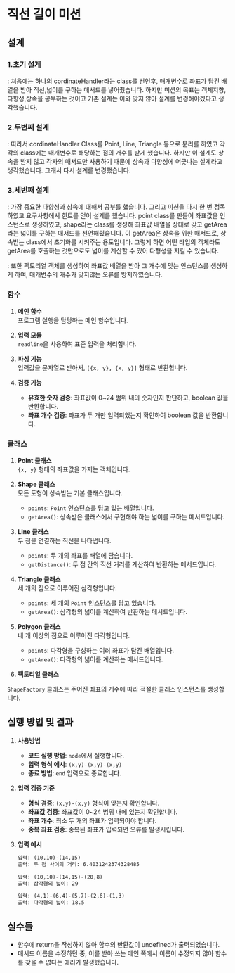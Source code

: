 # 직선 길이 미션

## 설계

### 1.초기 설계

: 처음에는 하나의 cordinateHandler라는 class를 선언후, 매개변수로 좌표가 담긴 배열을 받아 직선,넓이를 구하는 매서드를 넣어줬습니다.
하지만 미션의 목표는 객체지향,다향성,상속을 공부하는 것이고 기존 설계는 이와 맞지 않아 설계를 변경해야겠다고 생각했습니다.

### 2.두번째 설계

: 따라서 cordinateHandler Class를 Point, Line, Triangle 등으로 분리를 하였고 각각의 class에는 매개변수로 해당하는 점의 개수를 받게 했습니다.
하지만 이 설계도 상속을 받지 않고 각자의 매서드만 사용하기 때문에 상속과 다향성에 어긋나는 설계라고 생각했습니다. 그래서 다시 설계를 변경했습니다.

### 3.세번째 설계

: 가장 중요한 다향성과 상속에 대해서 공부를 했습니다. 그리고 미션을 다시 한 번 정독하였고 요구사항에서 힌트를 얻어 설계를 했습니다.
point class를 만들어 좌표값을 인스턴스로 생성하였고, shape라는 class를 생성해 좌표값 배열을 상태로 갖고 getArea라는 넓이를 구하는 매서드를 선언해줬습니다. 이 getArea은 상속을 위한 매서드로, 상속받는 class에서 초기화를 시켜주는 용도입니다. 그렇게 하면 어떤 타입의 객체라도 getArea를 호출하는 것만으로도 넓이를 계산할 수 있어 다형성을 지킬 수 있습니다.

: 또한 팩토리얼 객체를 생성하여 좌표값 배열을 받아 그 개수에 맞는 인스턴스를 생성하게 하여, 매개변수의 개수가 맞지않는 오류를 방지하였습니다.

### 함수

1. **메인 함수**  
   프로그램 실행을 담당하는 메인 함수입니다.

2. **입력 모듈**  
   `readline`을 사용하여 표준 입력을 처리합니다.

3. **파싱 기능**  
   입력값을 문자열로 받아서, `[{x, y}, {x, y}]` 형태로 반환합니다.

4. **검증 기능**
   - **유효한 숫자 검증**: 좌표값이 0~24 범위 내의 숫자인지 판단하고, boolean 값을 반환합니다.
   - **좌표 개수 검증**: 좌표가 두 개만 입력되었는지 확인하여 boolean 값을 반환합니다.

### 클래스

1. **Point 클래스**  
   `{x, y}` 형태의 좌표값을 가지는 객체입니다.

2. **Shape 클래스**  
   모든 도형이 상속받는 기본 클래스입니다.

   - `points`: `Point` 인스턴스를 담고 있는 배열입니다.
   - `getArea()`: 상속받은 클래스에서 구현해야 하는 넓이를 구하는 메서드입니다.

3. **Line 클래스**  
   두 점을 연결하는 직선을 나타냅니다.

   - `points`: 두 개의 좌표를 배열에 담습니다.
   - `getDistance()`: 두 점 간의 직선 거리를 계산하여 반환하는 메서드입니다.

4. **Triangle 클래스**  
   세 개의 점으로 이루어진 삼각형입니다.

   - `points`: 세 개의 `Point` 인스턴스를 담고 있습니다.
   - `getArea()`: 삼각형의 넓이를 계산하여 반환하는 메서드입니다.

5. **Polygon 클래스**  
   네 개 이상의 점으로 이루어진 다각형입니다.

   - `points`: 다각형을 구성하는 여러 좌표가 담긴 배열입니다.
   - `getArea()`: 다각형의 넓이를 계산하는 메서드입니다.

6. **팩토리얼 클래스**

`ShapeFactory` 클래스는 주어진 좌표의 개수에 따라 적절한 클래스 인스턴스를 생성합니다.

## 실행 방법 및 결과

1. **사용방법**

   - **코드 실행 방법**: `node`에서 실행합니다.
   - **입력 형식 예시**: `(x,y)-(x,y)-(x,y)`
   - **종료 방법**: `end` 입력으로 종료합니다.

2. **입력 검증 기준**

   - **형식 검증**: `(x,y)-(x,y)` 형식이 맞는지 확인합니다.
   - **좌표값 검증**: 좌표값이 0~24 범위 내에 있는지 확인합니다.
   - **좌표 개수**: 최소 두 개의 좌표가 입력되어야 합니다.
   - **중복 좌표 검증**: 중복된 좌표가 입력되면 오류를 발생시킵니다.

3. **입력 예시**

   ```txt
   입력: (10,10)-(14,15)
   출력: 두 점 사이의 거리: 6.4031242374328485

   입력: (10,10)-(14,15)-(20,8)
   출력: 삼각형의 넓이: 29

   입력: (4,1)-(6,4)-(5,7)-(2,6)-(1,3)
   출력: 다각형의 넓이: 18.5
   ```

## 실수들

- 함수에 return을 작성하지 않아 함수의 반환값이 undefined가 출력되었습니다.
- 매서드 이름을 수정하던 중, 이를 받아 쓰는 메인 쪽에서 이름이 수정되지 않아 함수를 찾을 수 없다는 에러가 발생했습니다.
